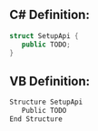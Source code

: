 
## C# Definition:
```cs
struct SetupApi {
   public TODO;
}
```

## VB Definition:
```cs
Structure SetupApi 
   Public TODO
End Structure
```
